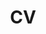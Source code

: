 ---
layout: cv
title: CV
# importance: 5
permalink: /assets/Shramay_Palta_CV.pdf
# redirect_from: resume/
redirect: /assets/Shramay_Palta_CV.pdf
cv_pdf: /assets/Shramay_Palta_CV.pdf
nav: true
---